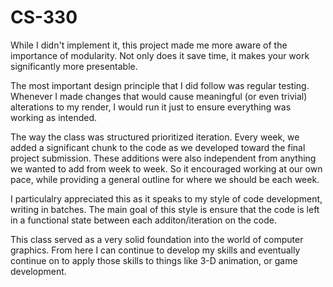 # CS-330
While I didn't implement it, this project made me more aware of the importance of modularity. Not only does it save time, it makes your work significantly more presentable. 

The most important design principle that I did follow was regular testing. Whenever I made changes that would cause meaningful (or even trivial) alterations to my render, I would run it just to ensure everything was working as intended.

The way the class was structured prioritized iteration. Every week, we added a significant chunk to the code as we developed toward the final project submission. These additions were also independent from anything we wanted to add from week to week. 
So it encouraged working at our own pace, while providing a general outline for where we should be each week. 

I particulalry appreciated this as it speaks to my style of code development, writing in batches. The main goal of this style is ensure that the code is left in a functional state between each additon/iteration on the code.

This class served as a very solid foundation into the world of computer graphics. From here I can continue to develop my skills and eventually continue on to apply those skills to things like 3-D animation, or game development.
